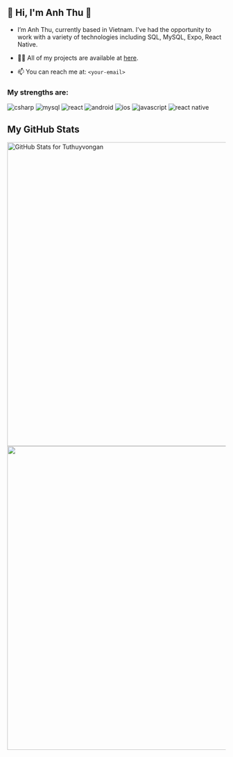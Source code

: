 ## 👋 Hi, I'm Anh Thu 👋

- I’m Anh Thu, currently based in Vietnam. I’ve had the opportunity to work with a variety of technologies including SQL, MySQL, Expo, React Native.

- 👨‍💻 All of my projects are available at [here](https://github.com/Tuthuyvongan?tab=repositories).

- 📫 You can reach me at: `<your-email>`

### My strengths are:

<p align="left"> 
<a> <img src="https://icongr.am/devicon/csharp-original.svg?size=50&color=currentColor" alt="csharp"/> </a> 
<a> <img src="https://icongr.am/devicon/mysql-original.svg?size=50&color=currentColor" alt="mysql"/> </a> 
<a> <img src="https://icongr.am/devicon/react-original-wordmark.svg?size=50&color=currentColor" alt="react"/> </a> 
<a> <img src="https://icongr.am/devicon/android-original-wordmark.svg?size=50&color=currentColor" alt="android"/> </a>
<a> <img src="https://icongr.am/devicon/apple-original.svg?size=50&color=currentColor" alt="ios"/> </a> 
<a> <img src="https://icongr.am/devicon/javascript-original.svg?size=50&color=currentColor" alt="javascript"/> </a> 
<a> <img src="https://icongr.am/devicon/react-original-wordmark.svg?size=50&color=currentColor" alt="react native"/> </a> 
</p>

## My GitHub Stats

<img src="https://github-readme-stats.vercel.app/api?username=Tuthuyvongan&show_icons=true&include_all_commits=true&count_private=true&theme=jolly&layout=compact" alt="GitHub Stats for Tuthuyvongan" width="700">

<img src="https://github-readme-streak-stats.herokuapp.com?user=Tuthuyvongan&theme=jolly" width="700">
